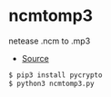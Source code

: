 # ncmtomp3
netease .ncm to .mp3

- [Source](https://github.com/lianglixin/ncmdump)

```bash
$ pip3 install pycrypto
$ python3 ncmtomp3.py
```
